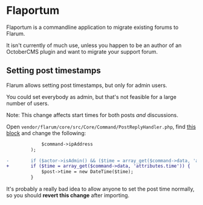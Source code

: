 # Flaportum

Flaportum is a commandline application to migrate existing forums to Flarum.

It isn't currently of much use, unless you happen to be an author of an OctoberCMS plugin and want to migrate your support forum.


## Setting post timestamps

Flarum allows setting post timestamps, but only for admin users.

You could set everybody as admin, but that's not feasible for a large number of users.

Note: This change affects start times for both posts *and* discussions.

Open `vendor/flarum/core/src/Core/Command/PostReplyHandler.php`, find [this block](https://github.com/flarum/core/blob/2140619c0ba619602b90ef9526b1278335f7f3d8/src/Core/Command/PostReplyHandler.php#L94-L96) and change the following:

```diff
             $command->ipAddress
         );

-        if ($actor->isAdmin() && ($time = array_get($command->data, 'attributes.time'))) {
+        if ($time = array_get($command->data, 'attributes.time')) {
             $post->time = new DateTime($time);
         }

```

It's probably a really bad idea to allow anyone to set the post time normally, so you should **revert this change** after importing.

